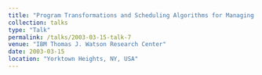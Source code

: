 ```yaml
---
title: "Program Transformations and Scheduling Algorithms for Managing Shared Caches on SMT Processors"
collection: talks
type: "Talk"
permalink: /talks/2003-03-15-talk-7
venue: "IBM Thomas J. Watson Research Center"
date: 2003-03-15
location: "Yorktown Heights, NY, USA"
---
```

